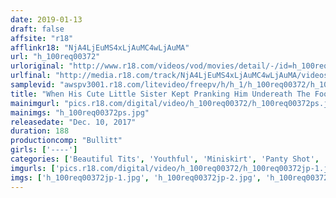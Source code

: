 ```yaml
---
date: 2019-01-13
draft: false
affsite: "r18"
afflinkr18: "NjA4LjEuMS4xLjAuMC4wLjAuMA"
url: "h_100req00372"
urloriginal: "http://www.r18.com/videos/vod/movies/detail/-/id=h_100req00372"
urlfinal: "http://media.r18.com/track/NjA4LjEuMS4xLjAuMC4wLjAuMA/videos/vod/movies/detail/-/id=h_100req00372"
samplevid: "awspv3001.r18.com/litevideo/freepv/h/h_1/h_100req00372/h_100req00372_dmb_w.mp4"
title: "When His Cute Little Sister Kept Pranking Him Undereath The Foot Warmer, This Big Brother-In-Law Could No Longer Control His Lust And Committed Wicked Incest Creampie Raw Footage Sex"
mainimgurl: "pics.r18.com/digital/video/h_100req00372/h_100req00372ps.jpg"
mainimgs: "h_100req00372ps.jpg"
releasedate: "Dec. 10, 2017"
duration: 188
productioncomp: "Bullitt"
girls: ['----']
categories: ['Beautiful Tits', 'Youthful', 'Miniskirt', 'Panty Shot', 'Sister', 'Pranks', 'Creampie', 'Hi-Def']
imgurls: ['pics.r18.com/digital/video/h_100req00372/h_100req00372jp-1.jpg', 'pics.r18.com/digital/video/h_100req00372/h_100req00372jp-2.jpg', 'pics.r18.com/digital/video/h_100req00372/h_100req00372jp-3.jpg', 'pics.r18.com/digital/video/h_100req00372/h_100req00372jp-4.jpg', 'pics.r18.com/digital/video/h_100req00372/h_100req00372jp-5.jpg', 'pics.r18.com/digital/video/h_100req00372/h_100req00372jp-6.jpg', 'pics.r18.com/digital/video/h_100req00372/h_100req00372jp-7.jpg', 'pics.r18.com/digital/video/h_100req00372/h_100req00372jp-8.jpg', 'pics.r18.com/digital/video/h_100req00372/h_100req00372jp-9.jpg', 'pics.r18.com/digital/video/h_100req00372/h_100req00372jp-10.jpg', 'pics.r18.com/digital/video/h_100req00372/h_100req00372jp-11.jpg', 'pics.r18.com/digital/video/h_100req00372/h_100req00372jp-12.jpg', 'pics.r18.com/digital/video/h_100req00372/h_100req00372jp-13.jpg', 'pics.r18.com/digital/video/h_100req00372/h_100req00372jp-14.jpg', 'pics.r18.com/digital/video/h_100req00372/h_100req00372jp-15.jpg', 'pics.r18.com/digital/video/h_100req00372/h_100req00372jp-16.jpg', 'pics.r18.com/digital/video/h_100req00372/h_100req00372jp-17.jpg', 'pics.r18.com/digital/video/h_100req00372/h_100req00372jp-18.jpg', 'pics.r18.com/digital/video/h_100req00372/h_100req00372jp-19.jpg', 'pics.r18.com/digital/video/h_100req00372/h_100req00372jp-20.jpg']
imgs: ['h_100req00372jp-1.jpg', 'h_100req00372jp-2.jpg', 'h_100req00372jp-3.jpg', 'h_100req00372jp-4.jpg', 'h_100req00372jp-5.jpg', 'h_100req00372jp-6.jpg', 'h_100req00372jp-7.jpg', 'h_100req00372jp-8.jpg', 'h_100req00372jp-9.jpg', 'h_100req00372jp-10.jpg', 'h_100req00372jp-11.jpg', 'h_100req00372jp-12.jpg', 'h_100req00372jp-13.jpg', 'h_100req00372jp-14.jpg', 'h_100req00372jp-15.jpg', 'h_100req00372jp-16.jpg', 'h_100req00372jp-17.jpg', 'h_100req00372jp-18.jpg', 'h_100req00372jp-19.jpg', 'h_100req00372jp-20.jpg']
---
```

